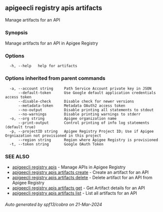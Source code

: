 ## apigeecli registry apis artifacts

Manage artifacts for an API

### Synopsis

Manage artifacts for an API in Apigee Registry

### Options

```
  -h, --help   help for artifacts
```

### Options inherited from parent commands

```
  -a, --account string     Path Service Account private key in JSON
      --default-token      Use Google default application credentials access token
      --disable-check      Disable check for newer versions
      --metadata-token     Metadata OAuth2 access token
      --no-output          Disable printing all statements to stdout
      --no-warnings        Disable printing warnings to stderr
  -o, --org string         Apigee organization name
      --print-output       Control printing of info log statements (default true)
  -p, --projectID string   Apigee Registry Project ID; Use if Apigee Orgniazation not provisioned in this project
      --region string      Region where Apigee Registry is provisioned
  -t, --token string       Google OAuth Token
```

### SEE ALSO

* [apigeecli registry apis](apigeecli_registry_apis.md)	 - Manage APIs in Apigee Registry
* [apigeecli registry apis artifacts create](apigeecli_registry_apis_artifacts_create.md)	 - Create an artifact for an API
* [apigeecli registry apis artifacts delete](apigeecli_registry_apis_artifacts_delete.md)	 - Delete artifact for an API from Apigee Registry
* [apigeecli registry apis artifacts get](apigeecli_registry_apis_artifacts_get.md)	 - Get Artifact details for an API
* [apigeecli registry apis artifacts list](apigeecli_registry_apis_artifacts_list.md)	 - List all artifacts for an API

###### Auto generated by spf13/cobra on 21-Mar-2024
